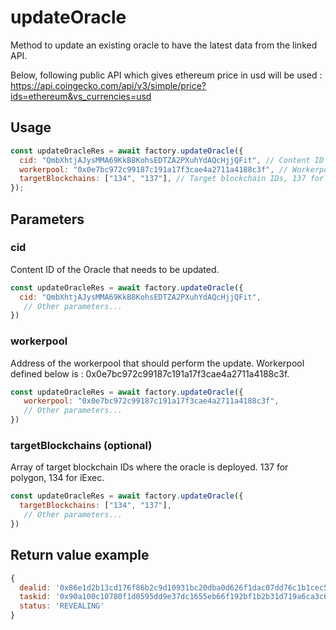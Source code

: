 # updateOracle

Method to update an existing oracle to have the latest data from the linked API.

Below, following public API which gives ethereum price in usd will be used : <https://api.coingecko.com/api/v3/simple/price?ids=ethereum&vs_currencies=usd>

## Usage

```javascript
const updateOracleRes = await factory.updateOracle({
  cid: "QmbXhtjAJysMMA69KkB8KohsEDTZA2PXuhYdAQcHjjQFit", // Content ID of the Oracle
  workerpool: "0x0e7bc972c99187c191a17f3cae4a2711a4188c3f", // Workerpool address (required)
  targetBlockchains: ["134", "137"], // Target blockchain IDs, 137 for polygon, 134 for iExec (required)
});
```

## Parameters

### cid

Content ID of the Oracle that needs to be updated.

```js
const updateOracleRes = await factory.updateOracle({
  cid: "QmbXhtjAJysMMA69KkB8KohsEDTZA2PXuhYdAQcHjjQFit",
   // Other parameters...
})
```

### workerpool

Address of the workerpool that should perform the update.
Workerpool defined below is : 0x0e7bc972c99187c191a17f3cae4a2711a4188c3f.

```js
const updateOracleRes = await factory.updateOracle({
   workerpool: "0x0e7bc972c99187c191a17f3cae4a2711a4188c3f",
   // Other parameters...
})
```

### targetBlockchains (optional)

Array of target blockchain IDs where the oracle is deployed. 137 for polygon, 134 for iExec.

```js
const updateOracleRes = await factory.updateOracle({
  targetBlockchains: ["134", "137"],
   // Other parameters...
})
```

## Return value example

```javascript
{
  dealid: '0x86e1d2b13cd176f86b2c9d10931bc20dba0d626f1dac07dd76c1b1cec569f232',
  taskid: '0x90a100c10780f1d0595dd9e37dc1655eb66f192bf1b2b31d719a6ca3c6b62d07',
  status: 'REVEALING'
}
```
